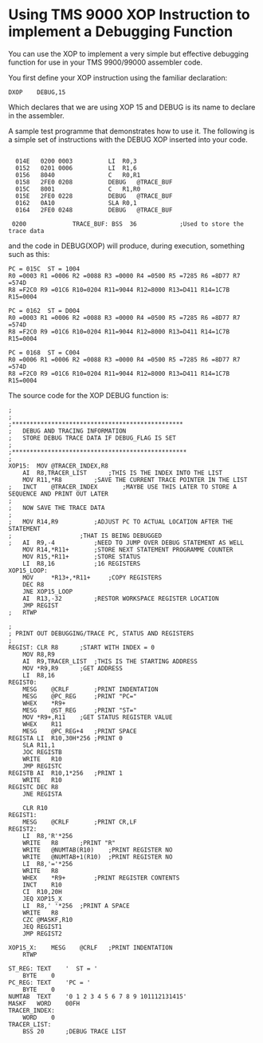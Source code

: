 # Using TMS 9000 XOP Instruction to implement a Debugging Function
You can use the XOP to implement a very simple but effective debugging function for use in your TMS 9900/99000 assembler code.

You first define your XOP instruction using the familiar declaration:

```
DXOP	DEBUG,15
```
Which declares that we are using XOP 15 and DEBUG is its name to declare in the assembler.

A sample test programme that demonstrates how to use it.   The following is a simple set of instructions
with the DEBUG XOP inserted into your code.

```
	 
  014E   0200 0003      	LI	R0,3
  0152   0201 0006      	LI	R1,6
  0156   8040           	C	R0,R1
  0158   2FE0 0208      	DEBUG	@TRACE_BUF
  015C   8001           	C	R1,R0
  015E   2FE0 0228      	DEBUG	@TRACE_BUF
  0162   0A10           	SLA	R0,1
  0164   2FE0 0248      	DEBUG	@TRACE_BUF

 0200             TRACE_BUF: BSS  36			;Used to store the trace data

```

and the code in DEBUG(XOP) will produce, during execution, something such as this:

```
PC = 015C  ST = 1004
R0 =0003 R1 =0006 R2 =0088 R3 =0000 R4 =0500 R5 =7285 R6 =8D77 R7 =574D
R8 =F2C0 R9 =01C6 R10=0204 R11=9044 R12=8000 R13=D411 R14=1C7B R15=0004

PC = 0162  ST = D004
R0 =0003 R1 =0006 R2 =0088 R3 =0000 R4 =0500 R5 =7285 R6 =8D77 R7 =574D
R8 =F2C0 R9 =01C6 R10=0204 R11=9044 R12=8000 R13=D411 R14=1C7B R15=0004

PC = 0168  ST = C004
R0 =0006 R1 =0006 R2 =0088 R3 =0000 R4 =0500 R5 =7285 R6 =8D77 R7 =574D
R8 =F2C0 R9 =01C6 R10=0204 R11=9044 R12=8000 R13=D411 R14=1C7B R15=0004
```

The source code for the XOP DEBUG function is:

```
;
;
;************************************************
;	DEBUG AND TRACING INFORMATION
;	STORE DEBUG TRACE DATA IF DEBUG_FLAG IS SET
;
;*************************************************
;
XOP15:	MOV	@TRACER_INDEX,R8
	AI	R8,TRACER_LIST		;THIS IS THE INDEX INTO THE LIST
	MOV	R11,*R8			;SAVE THE CURRENT TRACE POINTER IN THE LIST
;	INCT	@TRACER_INDEX		;MAYBE USE THIS LATER TO STORE A SEQUENCE AND PRINT OUT LATER
;
; 	NOW SAVE THE TRACE DATA
;
;	MOV	R14,R9			;ADJUST PC TO ACTUAL LOCATION AFTER THE STATEMENT
;					;THAT IS BEING DEBUGGED
;	AI	R9,-4			;NEED TO JUMP OVER DEBUG STATEMENT AS WELL
	MOV	R14,*R11+		;STORE NEXT STATEMENT PROGRAMME COUNTER
	MOV	R15,*R11+		;STORE STATUS
	LI	R8,16			;16 REGISTERS
XOP15_LOOP:
	MOV 	*R13+,*R11+		;COPY REGISTERS
	DEC	R8
	JNE	XOP15_LOOP
	AI	R13,-32			;RESTOR WORKSPACE REGISTER LOCATION
	JMP	REGIST
;	RTWP

;
; PRINT OUT DEBUGGING/TRACE PC, STATUS AND REGISTERS
;
REGIST:	CLR	R8		;START WITH INDEX = 0
	MOV	R8,R9
	AI	R9,TRACER_LIST	;THIS IS THE STARTING ADDRESS
	MOV	*R9,R9		;GET ADDRESS
	LI	R8,16
REGIST0:
 	MESG	@CRLF		;PRINT INDENTATION
	MESG	@PC_REG		;PRINT "PC="
	WHEX	*R9+
	MESG	@ST_REG		;PRINT "ST="
	MOV	*R9+,R11	;GET STATUS REGISTER VALUE
	WHEX	R11
	MESG	@PC_REG+4	;PRINT SPACE
REGISTA	LI	R10,30H*256	;PRINT 0
	SLA	R11,1
	JOC	REGISTB
	WRITE	R10
	JMP	REGISTC
REGISTB	AI	R10,1*256	;PRINT 1
	WRITE	R10
REGISTC	DEC	R8
	JNE	REGISTA

	CLR	R10
REGIST1:
	MESG	@CRLF		;PRINT CR,LF
REGIST2:
	LI	R8,'R'*256
	WRITE	R8		;PRINT "R"
	WRITE	@NUMTAB(R10)	;PRINT REGISTER NO
	WRITE	@NUMTAB+1(R10)	;PRINT REGISTER NO
	LI	R8,'='*256
	WRITE	R8
	WHEX	*R9+		;PRINT REGISTER CONTENTS
	INCT	R10
	CI	R10,20H
	JEQ	XOP15_X
	LI	R8,' '*256	;PRINT A SPACE
	WRITE	R8
	CZC	@MASKF,R10
	JEQ	REGIST1
	JMP	REGIST2

XOP15_X:	MESG	@CRLF	;PRINT INDENTATION
	RTWP

ST_REG:	TEXT	'  ST = '
	BYTE	0
PC_REG:	TEXT	'PC = '
	BYTE	0
NUMTAB	TEXT	'0 1 2 3 4 5 6 7 8 9 101112131415'
MASKF	WORD	00FH
TRACER_INDEX:
	WORD	0
TRACER_LIST:
	BSS	20		;DEBUG TRACE LIST

```

